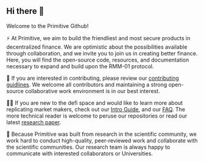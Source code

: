 ## Hi there 👋

Welcome to the Primitive Github!

⚡️  At Primitive, we aim to build the friendliest and most secure products in decentralized finance. We are optimistic about the possibilities available through collaboration, and we invite you to join us in creating better finance. Here, you will find the open-source code, resources, and documentation necessary to expand and build upon the RMM-01 protocol.

🌈 If you are interested in contributing, please review our [contributing guidlines](https://github.com/primitivefinance/.github/pull/3/files?short_path=eca12c0#diff-eca12c0a30e25b4b46522ebf89465a03ba72a03f540796c979137931d8f92055). We welcome all contributors and maintaining a strong open-source collaborative work environment is in our best interest. 

👩‍💻 If you are new to the defi space and would like to learn more about replicating market makers, check out our [Intro Guide](https://primitive.mirror.xyz/Audtl29HY_rnhN4E2LwnP7-zjDcDGAyXZ4h3QpDeajg), and our [FAQ](https://primitive.xyz/learn). The more technical reader is welcome to peruse our repositories or read our latest [research paper](https://arxiv.org/abs/2205.09890).

🥼 Because Primitive was built from research in the scientific community, we work hard to conduct high-quality, peer-reviewed work and collaborate with the scientific communities. Our research team is always happy to communicate with interested collaborators or Universities. 
